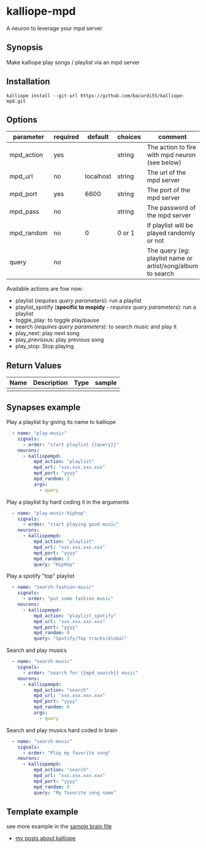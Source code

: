 # kalliope-mpd

A neuron to leverage your mpd server


## Synopsis

Make kalliope play songs / playlist via an mpd server

## Installation

  ```
  kalliope install --git-url https://github.com/bacardi55/kalliope-mpd.git
  ```


## Options

| parameter  | required | default   | choices | comment                                                                                    |
|------------|----------|-----------|---------|--------------------------------------------------------------------------------------------|
| mpd_action | yes      |           | string  | The action to fire with mpd neuron (see below)                                             |
| mpd_url    | no       | localhost | string  | The url of the mpd server                                                                  |
| mpd_port   | yes      | 6600      | string  | The port of the mpd server                                                                 |
| mpd_pass   | no       |           | string  | The password of the mpd server                                                             |
| mpd_random | no       | 0         | 0 or 1  | If playlist will be played randomly or not                                                 |
| query      | no       |           |         | The query (eg: playlist name or artist/song/album to search                                |


Available actions are fow now:
- playlist (*requires query parameters*): run a playlist
- playlist_spotify (**specific to mopidy** - *requires query parameters*): run a playlist
- toggle_play: to toggle play/pause
- search (*requires query parameters*): to search music and play it
- play_next: play next song
- play_previsous: play previous song
- play_stop: Stop playing


## Return Values

| Name         | Description                                                                           | Type     | sample   |
| ------------ | ------------------------------------------------------------------------------------- | -------- | -------- |
|              |                                                                                       |          |          |


## Synapses example

Play a playlist by giving its name to kalliope

```yaml
  - name: "play-music"
    signals:
      - order: "start playlist {{query}}"
    neurons:
      - kalliopempd:
          mpd_action: "playlist"
          mpd_url: "xxx.xxx.xxx.xxx"
          mpd_port: "yyyy"
          mpd_random: 1
          args:
            - query
```

Play a playlist by hard coding it in the arguments

```yaml
  - name: "play-music-hiphop"
    signals:
      - order: "start playing good music"
    neurons:
      - kalliopempd:
          mpd_action: "playlist"
          mpd_url: "xxx.xxx.xxx.xxx"
          mpd_port: "yyyy"
          mpd_random: 1
          query: "HipHop"
```

Play a spotify "top" playlist

```yaml
  - name: "search-fashion-music"
    signals:
      - order: "put some fashion music"
    neurons:
      - kalliopempd:
          mpd_action: "playlist_spotify"
          mpd_url: "xxx.xxx.xxx.xxx"
          mpd_port: "yyyy"
          mpd_random: 0
          query: "Spotify/Top tracks/Global"
```

Search and play musics

```yaml
  - name: "search-music"
    signals:
      - order: "search for {{mpd_search}} music"
    neurons:
      - kalliopempd:
          mpd_action: "search"
          mpd_url: "xxx.xxx.xxx.xxx"
          mpd_port: "yyyy"
          mpd_random: 0
          args:
            - query
```

Search and play musics hard coded in brain

```yaml
  - name: "search-music"
    signals:
      - order: "Play my favorite song"
    neurons:
      - kalliopempd:
          mpd_action: "search"
          mpd_url: "xxx.xxx.xxx.xxx"
          mpd_port: "yyyy"
          mpd_random: 0
          query: "My favorite song name"
```

## Template example



see more example in the [sample brain file](https://github.com/bacardi55/kalliope-mpd/blob/master/samples/brain.yml)


* [my posts about kalliope](http://bacardi55.org/en/term/kalliope)

